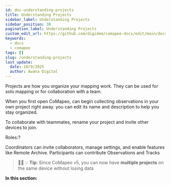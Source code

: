 ```yaml
---
id: doc-understanding-projects
title: Understanding Projects
sidebar_label: Understanding Projects
sidebar_position: 30
pagination_label: Understanding Projects
custom_edit_url: https://github.com/digidem/comapeo-docs/edit/main/docs/managing-projects/understanding-projects.md
keywords:
  - docs
  - comapeo
tags: []
slug: /understanding-projects
last_update:
  date: 10/9/2025
  author: Awana Digital
---
```


Projects are how you organize your mapping work. They can be used for solo mapping or for collaboration with a team.


When you first open CoMapeo, can begin collecting observations in your own project right away.  you can edit its name and description to help you stay organized.


To collaborate with teammates,  rename your project and invite other devices to join.


Roles:?


Coordinators can invite collaborators, manage settings, and enable features like Remote Archive. Participants can contribute Observations and Tracks


> 💁🏽 💡 **Tip**: Since CoMapeo v5, you can now have **multiple projects** on the same device without losing data


**In this section:**

